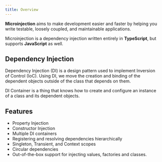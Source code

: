 ```yaml
---
title: Overview
---
```


**Microinjection** aims to make development easier and faster by helping you write testable, loosely coupled, and maintainable applications.

Microinjection is a dependency injection written entirely in **TypeScript**, but supports **JavaScript** as well.

## Dependency Injection

Dependency Injection (DI) is a design pattern used to implement Inversion of Control (IoC). Using DI, we move the creation and binding of the dependent objects outside of the class that depends on them.

DI Container is a thing that knows how to create and configure an instance of a class and its dependent objects.

## Features

- Property Injection
- Constructor Injection
- Multiple DI containers
- Registering and resolving dependencies hierarchically
- Singleton, Transient, and Context scopes
- Circular dependencies
- Out-of-the-box support for injecting values, factories and classes.
